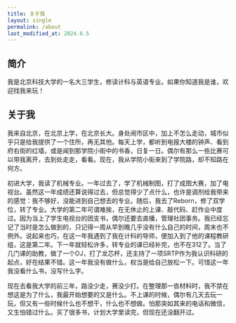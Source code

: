 ```yaml
---
title: 关于我
layout: single
permalink: /about
last_modified_at: 2024.6.5
---
```


## 简介

我是北京科技大学的一名大三学生，修读计科与英语专业。如果你知道我是谁，欢迎找我来玩！

## 关于我

我来自北京，在北京上学，在北京长大。身处闹市区中，加上不怎么走动，城市似乎只是给我提供了一个住所，再无其他。每天上学，都听到电报大楼的钟声、看到府右街的红墙，或是闻到那学院小街中的书香，日复一日。偶尔有那么一些比赛可以带我离开，去到处走走，看看。现在，我从学院小街来到了学院路，却不知路在何方。

初进大学，我读了机械专业。一年过去了，学了机械制图，打了成图大赛，加了电视台。虽然这一年成绩还算说得过去，但总觉得少了点什么，也许是调剂给我带来的感觉：我不够好，没能进到自己想去的专业。随后，我去了Reborn，修了双学位，转了专业。大学的第二年可谓难挨，在无休止的上课、敲代码、赶作业中度过。因为当上了学生电视台的团支书，偶尔还要去直播，管理社团事务。我已经忘记了当时是怎么做到的，只记得一周从早到晚几乎没有什么自己的时间，周末也不例外。说起来也巧，在这一年我遇到了我在计科的导师，便加入到了他的课程教研组，这是第二年。下一年就轻松许多，转专业的课已经补完，也不在312了。当了几门课的助教，做了一个OJ，打了龙芯杯，还主持了一项SRTP作为我认识科研的起点，好在结果不错。这一年我没有做什么，权当是给自己放松一下。可惜这一年我没看什么书，没写什么字。

现在去看我大学的前三年，路没少走，赛没少打。在整理那一沓材料时，我不禁在想这是为了什么，我最开始想要的又是什么。不上课的时候，偶尔有几天去玩一玩，但又有一些时候什么也不想干，什么也不想做。怕那突如其来的电话和微信，又生怕错过什么。买了很多书，计划大学里读完，但现在还没翻开过。
